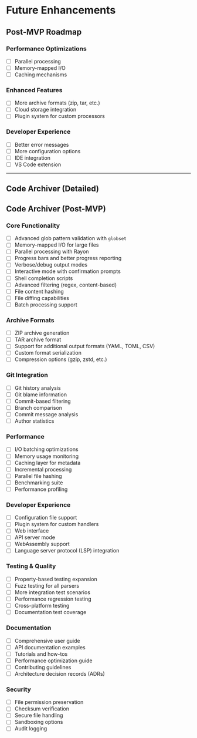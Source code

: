 # Future Enhancements

## Post-MVP Roadmap

### Performance Optimizations
- [ ] Parallel processing
- [ ] Memory-mapped I/O
- [ ] Caching mechanisms

### Enhanced Features
- [ ] More archive formats (zip, tar, etc.)
- [ ] Cloud storage integration
- [ ] Plugin system for custom processors

### Developer Experience
- [ ] Better error messages
- [ ] More configuration options
- [ ] IDE integration
- [ ] VS Code extension

---

## Code Archiver (Detailed)

## Code Archiver (Post-MVP)
### Core Functionality
- [ ] Advanced glob pattern validation with `globset`
- [ ] Memory-mapped I/O for large files
- [ ] Parallel processing with Rayon
- [ ] Progress bars and better progress reporting
- [ ] Verbose/debug output modes
- [ ] Interactive mode with confirmation prompts
- [ ] Shell completion scripts
- [ ] Advanced filtering (regex, content-based)
- [ ] File content hashing
- [ ] File diffing capabilities
- [ ] Batch processing support

### Archive Formats
- [ ] ZIP archive generation
- [ ] TAR archive format
- [ ] Support for additional output formats (YAML, TOML, CSV)
- [ ] Custom format serialization
- [ ] Compression options (gzip, zstd, etc.)

### Git Integration
- [ ] Git history analysis
- [ ] Git blame information
- [ ] Commit-based filtering
- [ ] Branch comparison
- [ ] Commit message analysis
- [ ] Author statistics

### Performance
- [ ] I/O batching optimizations
- [ ] Memory usage monitoring
- [ ] Caching layer for metadata
- [ ] Incremental processing
- [ ] Parallel file hashing
- [ ] Benchmarking suite
- [ ] Performance profiling

### Developer Experience
- [ ] Configuration file support
- [ ] Plugin system for custom handlers
- [ ] Web interface
- [ ] API server mode
- [ ] WebAssembly support
- [ ] Language server protocol (LSP) integration

### Testing & Quality
- [ ] Property-based testing expansion
- [ ] Fuzz testing for all parsers
- [ ] More integration test scenarios
- [ ] Performance regression testing
- [ ] Cross-platform testing
- [ ] Documentation test coverage

### Documentation
- [ ] Comprehensive user guide
- [ ] API documentation examples
- [ ] Tutorials and how-tos
- [ ] Performance optimization guide
- [ ] Contributing guidelines
- [ ] Architecture decision records (ADRs)

### Security
- [ ] File permission preservation
- [ ] Checksum verification
- [ ] Secure file handling
- [ ] Sandboxing options
- [ ] Audit logging
